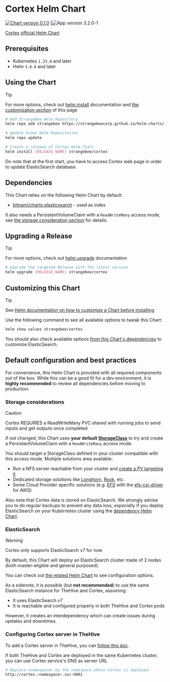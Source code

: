 # Cortex Helm Chart

[![Chart version 0.1.0](https://img.shields.io/badge/Chart_version-0.1.0-blue.svg?logo=helm)](https://github.com/StrangeBeeCorp/helm-charts/releases/tag/cortex-0.1.0) [![App version 3.2.0-1](https://github.com/TheHive-Project/Cortex/releases)

[Cortex](https://strangebee.com/cortex/) [official Helm Chart](https://github.com/StrangeBeeCorp/helm-charts)


## Prerequisites

- Kubernetes `1.23.0` and later
- Helm `3.8.0` and later


## Using the Chart

> [!TIP]
> For more options, check out [helm install](https://helm.sh/docs/helm/helm_install/) documentation and [the customization section](./README.md#customizing-this-chart) of this page

```bash
# Add StrangeBee Helm Repository
helm repo add strangebee https://strangebeecorp.github.io/helm-charts/

# Update known Helm Repositories
helm repo update

# Create a release of Cortex Helm Chart
helm install [RELEASE_NAME] strangebee/cortex
```

Do note that at the first start, you have to access Cortex web page in order to update ElasticSearch database.


## Dependencies

This Chart relies on the following Helm Chart by default:
- [bitnami/charts elasticsearch](https://github.com/bitnami/charts/tree/main/bitnami/elasticsearch) - used as index

It also needs a PersistentVolumeClaim with a `ReadWriteMany` access mode, see [the storage consideration section](./README.md#storage-considerations) for details.


## Upgrading a Release

> [!TIP]
> For more options, check out [helm upgrade](https://helm.sh/docs/helm/helm_upgrade/) documentation

```bash
# Upgrade the targeted Release with the latest version
helm upgrade [RELEASE_NAME] strangebee/cortex
```


## Customizing this Chart

> [!TIP]
> See [Helm documentation on how to customize a Chart before installing](https://helm.sh/docs/intro/using_helm/#customizing-the-chart-before-installing)

Use the following command to see all available options to tweak this Chart:
```bash
helm show values strangebee/cortex
```

You should also check available options [from this Chart's dependencies](./README.md#dependencies) to customize ElasticSearch.


## Default configuration and best practices

For convenience, this Helm Chart is provided with all required components out of the box.
While this can be a good fit for a dev environment, it is **highly recommended** to review all dependencies before moving to production.


### Storage considerations

> [!CAUTION]
> Cortex REQUIRES a ReadWriteMany PVC shared with running jobs to send inputs and get outputs once completed

If not changed, this Chart uses **your default [StorageClass](https://kubernetes.io/docs/concepts/storage/storage-classes/)** to try and create a PersistentVolumeClaim with a `ReadWriteMany` access mode.

You should target a StorageClass defined in your cluster compatible with this access mode. Multiple solutions area available:
- Run a NFS server reachable from your cluster and [create a PV targeting it](https://kubernetes.io/docs/concepts/storage/volumes/#nfs)
- Dedicated storage solutions like [Longhorn](https://longhorn.io/), [Rook](https://rook.io/), etc.
- Some Cloud Provider specific solutions (e.g. [EFS](https://docs.aws.amazon.com/eks/latest/userguide/efs-csi.html) with the [efs-csi-driver](https://github.com/kubernetes-sigs/aws-efs-csi-driver) for AWS)

Also note that Cortex data is stored on ElasticSearch. We strongly advise you to do regular backups to prevent any data loss, especially if you deploy ElasticSearch on your Kubernetes cluster using the [dependency Helm Chart](./README.md#dependencies).


### ElasticSearch

> [!WARNING]
> Cortex only supports ElasticSearch v7 for now

By default, this Chart will deploy an ElasticSearch cluster made of 2 nodes (both master-eligible and general purposed).

You can check out [the related Helm Chart](./README.md#dependencies) to see configuration options.

As a sidenote, it is possible (but **not recommended**) to use the same ElasticSearch instance for TheHive and Cortex, assuming:
- It uses ElasticSearch v7
- It is reachable and configured properly in both TheHive and Cortex pods

However, it creates an interdependency which can create issues during updates and downtimes.


### Configuring Cortex server in TheHive

To add a Cortex server in TheHive, you can [follow this doc](https://docs.strangebee.com/thehive/administration/cortex/).

If both TheHive and Cortex are deployed in the same Kubernetes cluster, you can use Cortex service's DNS as server URL
```bash
# Replace <namespace> by the namespace where Cortex is deployed
http://cortex.<namespace>.svc:9001
```
